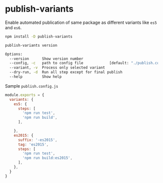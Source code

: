 # publish-variants

Enable automated publication of same package as different variants like `es5` and `es6`.

```bash
npm install -D publish-variants
```
```bash
publish-variants version

Options:
  --version      Show version number                                   [boolean]
  --config, -c   path to config file            [default: "./publish.config.js"]
  --variant, -v  Process only selected variant                           [array]
  --dry-run, -d  Run all step except for final publish                 [boolean]
  --help         Show help                                             [boolean]
```
Sample `publish.config.js`
```js
module.exports = {
  variants: {
    es5: {
      steps: [
        'npm run test',
        'npm run build',
      ],

    },
    es2015: {
      suffix: '-es2015',
      tag: 'es2015',
      steps: [
        'npm run test',
        'npm run build:es2015',
      ],
    },
  }
}
```
